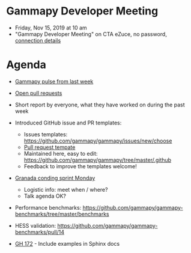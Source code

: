 # Gammapy Developer Meeting

* Friday, Nov 15, 2019 at 10 am
* "Gammapy Developer Meeting" on CTA eZuce, no password, [connection details](../ezuce.txt)

# Agenda

* [Gammapy pulse from last week](https://github.com/gammapy/gammapy/pulse)
* [Open pull requests](https://github.com/gammapy/gammapy/pulls)
* Short report by everyone, what they have worked on during the past week 

* Introduced GitHub issue and PR templates:
  - Issues templates: https://github.com/gammapy/gammapy/issues/new/choose
  - [Pull request tempate](https://raw.githubusercontent.com/gammapy/gammapy/master/.github/PULL_REQUEST_TEMPLATE.md)
  - Maintained here, easy to edit: https://github.com/gammapy/gammapy/tree/master/.github
  - Feedback to improve the templates welcome!
* [Granada conding sprint Monday](https://github.com/gammapy/gammapy-meetings/tree/master/coding-sprints/2019-11_Granada)
  - Logistic info: meet when / where?
  - Talk agenda OK?
* Performance benchmarks: https://github.com/gammapy/gammapy-benchmarks/tree/master/benchmarks
* HESS validation: https://github.com/gammapy/gammapy-benchmarks/pull/14
* [GH 172](https://github.com/gammapy/gammapy/issues/172) - Include examples in Sphinx docs
